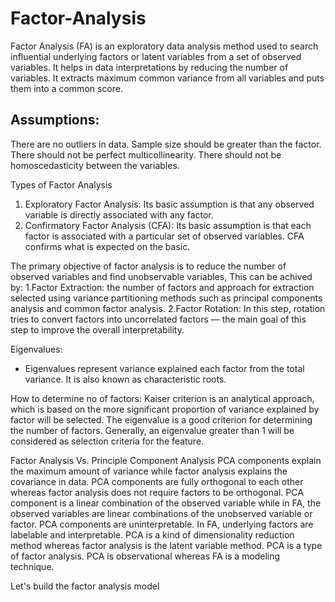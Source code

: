 # Factor-Analysis

Factor Analysis (FA) is an exploratory data analysis method used to search influential underlying factors or latent variables from a set of observed variables. It helps in data interpretations by reducing the number of variables. It extracts maximum common variance from all variables and puts them into a common score.

## Assumptions:
  There are no outliers in data.
  Sample size should be greater than the factor.
  There should not be perfect multicollinearity.
  There should not be homoscedasticity between the variables.

Types of Factor Analysis
1. Exploratory Factor Analysis: Its basic assumption is that any observed variable is directly associated with any factor.
2. Confirmatory Factor Analysis (CFA): Its basic assumption is that each factor is associated with a particular set of observed variables. CFA confirms what is expected on the basic.

The primary objective of factor analysis is to reduce the number of observed variables and find unobservable variables, This can be achived by:
1.Factor Extraction: the number of factors and approach for extraction selected using variance partitioning methods such as principal components analysis and common factor analysis.
2.Factor Rotation:  In this step, rotation tries to convert factors into uncorrelated factors — the main goal of this step to improve the overall interpretability.

Eigenvalues:
- Eigenvalues represent variance explained each factor from the total variance. It is also known as characteristic roots.

How to determine no of factors:
Kaiser criterion is an analytical approach, which is based on the more significant proportion of variance explained by factor will be selected. The eigenvalue is a good criterion for determining the number of factors. Generally, an eigenvalue greater than 1 will be considered as selection criteria for the feature.

Factor Analysis Vs. Principle Component Analysis
  PCA components explain the maximum amount of variance while factor analysis explains the covariance in data.
  PCA components are fully orthogonal to each other whereas factor analysis does not require factors to be orthogonal.
  PCA component is a linear combination of the observed variable while in FA, the observed variables are linear combinations of the unobserved variable or factor.
  PCA components are uninterpretable. In FA, underlying factors are labelable and interpretable.
  PCA is a kind of dimensionality reduction method whereas factor analysis is the latent variable method.
  PCA is a type of factor analysis. PCA is observational whereas FA is a modeling technique.
 
Let's build the factor analysis model

